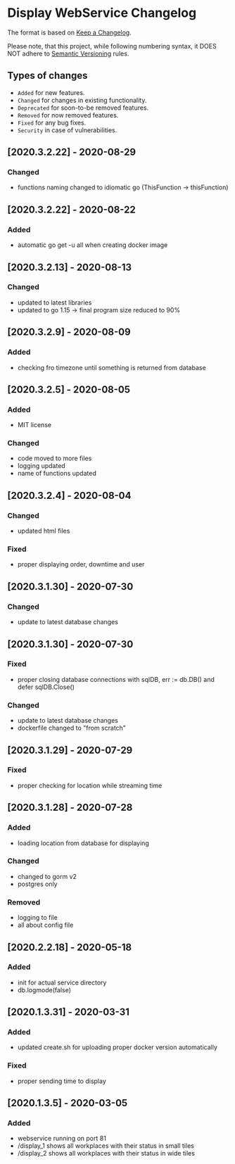 # Display WebService Changelog

The format is based on [Keep a Changelog](http://keepachangelog.com/en/1.0.0/).

Please note, that this project, while following numbering syntax, it DOES NOT
adhere to [Semantic Versioning](http://semver.org/spec/v2.0.0.html) rules.

## Types of changes

* ```Added``` for new features.
* ```Changed``` for changes in existing functionality.
* ```Deprecated``` for soon-to-be removed features.
* ```Removed``` for now removed features.
* ```Fixed``` for any bug fixes.
* ```Security``` in case of vulnerabilities.

## [2020.3.2.22] - 2020-08-29

### Changed
- functions naming changed to idiomatic go (ThisFunction -> thisFunction)

## [2020.3.2.22] - 2020-08-22

### Added
- automatic go get -u all when creating docker image

## [2020.3.2.13] - 2020-08-13

### Changed
- updated to latest libraries
- updated to go 1.15 -> final program size reduced to 90%

## [2020.3.2.9] - 2020-08-09

### Added
- checking fro timezone until something is returned from database

## [2020.3.2.5] - 2020-08-05

### Added
- MIT license

### Changed
- code moved to more files
- logging updated
- name of functions updated

## [2020.3.2.4] - 2020-08-04

### Changed
- updated html files

### Fixed
- proper displaying order, downtime and user

## [2020.3.1.30] - 2020-07-30

### Changed
- update to latest database changes

## [2020.3.1.30] - 2020-07-30

### Fixed
- proper closing database connections with sqlDB, err := db.DB() and defer sqlDB.Close()

### Changed
- update to latest database changes
- dockerfile changed to "from scratch"

## [2020.3.1.29] - 2020-07-29

### Fixed
- proper checking for location while streaming time

## [2020.3.1.28] - 2020-07-28

### Added
- loading location from database for displaying

### Changed
- changed to gorm v2
- postgres only

### Removed
- logging to file
- all about config file

## [2020.2.2.18] - 2020-05-18

### Added
- init for actual service directory
- db.logmode(false)

## [2020.1.3.31] - 2020-03-31

### Added
- updated create.sh for uploading proper docker version automatically

### Fixed
- proper sending time to display

## [2020.1.3.5] - 2020-03-05

### Added
- webservice running on port 81
- /display_1 shows all workplaces with their status in small tiles
- /display_2 shows all workplaces with their status in wide tiles